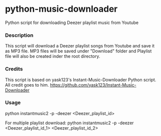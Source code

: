 # python-music-downloader
Python script for downloading Deezer playlist music from Youtube

### Description
This script will download a Deezer playlist songs from Youtube and save it as MP3 file. MP3 files will be saved under "Download" folder and Playlist file will also be created inder the root directory.

### Credits
This script is based on yask123's Instant-Music-Downloader Python script. All credit goes to him.
https://github.com/yask123/Instant-Music-Downloader

### Usage
python instantmusic2 -p -deezer <Deezer_playlist_id>

For multiple playlist download:
python instantmusic2 -p -deezer <Deezer_playlist_id_1> <Deezer_playlist_id_2>



